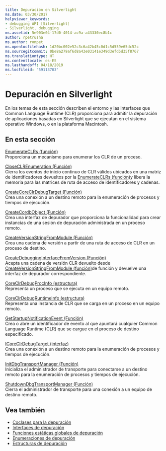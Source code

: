 ```yaml
---
title: Depuración en Silverlight
ms.date: 03/30/2017
helpviewer_keywords:
- debugging API [Silverlight]
- Silverlight, debugging
ms.assetid: 5e903e04-17d0-4014-ac9a-a43330ec8b1c
author: rpetrusha
ms.author: ronpet
ms.openlocfilehash: 1d20bc002e52c3c6a42b45c0d1c5d559e65dc52c
ms.sourcegitcommit: 0be8a279af6d8a43e03141e349d3efd5d35f8767
ms.translationtype: HT
ms.contentlocale: es-ES
ms.lasthandoff: 04/18/2019
ms.locfileid: "59113703"
---
```

# <a name="silverlight-debugging"></a>Depuración en Silverlight
En los temas de esta sección describen el entorno y las interfaces que Common Language Runtime (CLR) proporciona para admitir la depuración de aplicaciones basadas en Silverlight que se ejecutan en el sistema operativo Windows, o en la plataforma Macintosh.  
  
## <a name="in-this-section"></a>En esta sección  
 [EnumerateCLRs (función)](../../../../docs/framework/unmanaged-api/debugging/enumerateclrs-function.md)  
 Proporciona un mecanismo para enumerar los CLR de un proceso.  
  
 [CloseCLREnumeration (Función)](../../../../docs/framework/unmanaged-api/debugging/closeclrenumeration-function.md)  
 Cierra los eventos de inicio continuo de CLR válidos ubicados en una matriz de identificadores devueltos por la [EnumerateCLRs (función)](../../../../docs/framework/unmanaged-api/debugging/enumerateclrs-function.md)y libera la memoria para las matrices de ruta de acceso de identificadores y cadenas.  
  
 [CreateCoreClrDebugTarget (Función)](../../../../docs/framework/unmanaged-api/debugging/createcoreclrdebugtarget-function.md)  
 Crea una conexión a un destino remoto para la enumeración de procesos y tiempos de ejecución.  
  
 [CreateCordbObject (Función)](../../../../docs/framework/unmanaged-api/debugging/createcordbobject-function.md)  
 Crea una interfaz de depurador que proporciona la funcionalidad para crear instancias de una sesión de depuración administrada en un proceso remoto.  
  
 [CreateVersionStringFromModule (Función)](../../../../docs/framework/unmanaged-api/debugging/createversionstringfrommodule-function.md)  
 Crea una cadena de versión a partir de una ruta de acceso de CLR en un proceso de destino.  
  
 [CreateDebuggingInterfaceFromVersion (Función)](../../../../docs/framework/unmanaged-api/debugging/createdebugginginterfacefromversion-function-for-silverlight.md)  
 Acepta una cadena de versión CLR devuelto desde [CreateVersionStringFromModule (función)](../../../../docs/framework/unmanaged-api/debugging/createversionstringfrommodule-function.md)de función y devuelve una interfaz de depurador correspondiente.  
  
 [CoreClrDebugProcInfo (estructura)](../../../../docs/framework/unmanaged-api/debugging/coreclrdebugprocinfo-structure.md)  
 Representa un proceso que se ejecuta en un equipo remoto.  
  
 [CoreClrDebugRuntimeInfo (estructura)](../../../../docs/framework/unmanaged-api/debugging/coreclrdebugruntimeinfo-structure.md)  
 Representa una instancia de CLR que se carga en un proceso en un equipo remoto.  
  
 [GetStartupNotificationEvent (Función)](../../../../docs/framework/unmanaged-api/debugging/getstartupnotificationevent-function.md)  
 Crea o abre un identificador de evento al que apuntará cualquier Common Language Runtime (CLR) que se cargue en el proceso de destino especificado.  
  
 [ICoreClrDebugTarget (interfaz)](../../../../docs/framework/unmanaged-api/debugging/icoreclrdebugtarget-interface.md)  
 Crea una conexión a un destino remoto para la enumeración de procesos y tiempos de ejecución.  
  
 [InitDbgTransportManager (Función)](../../../../docs/framework/unmanaged-api/debugging/initdbgtransportmanager-function.md)  
 Inicializa el administrador de transporte para conectarse a un destino remoto para la enumeración de procesos y tiempos de ejecución.  
  
 [ShutdownDbgTransportManager (Función)](../../../../docs/framework/unmanaged-api/debugging/shutdowndbgtransportmanager-function.md)  
 Cierra el administrador de transporte para una conexión a un equipo de destino remoto.  
  
## <a name="see-also"></a>Vea también

- [Coclases para la depuración](../../../../docs/framework/unmanaged-api/debugging/debugging-coclasses.md)
- [Interfaces de depuración](../../../../docs/framework/unmanaged-api/debugging/debugging-interfaces.md)
- [Funciones estáticas globales de depuración](../../../../docs/framework/unmanaged-api/debugging/debugging-global-static-functions.md)
- [Enumeraciones de depuración](../../../../docs/framework/unmanaged-api/debugging/debugging-enumerations.md)
- [Estructuras de depuración](../../../../docs/framework/unmanaged-api/debugging/debugging-structures.md)
